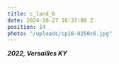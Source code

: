 ```yaml
---
title: c_land_6
date: 2024-10-27 16:37:00 Z
position: 14
photo: "/uploads/cp16-8250c6.jpg"
---
```


***2022, Versailles KY***